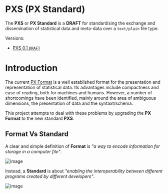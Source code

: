 # PXS (PX Standard)
The **PXS** or **PX Standard** is a **DRAFT** for standardising the exchange and dissemination of statistical data and meta-data over a `text/plain` file type.

Versions:
* [PXS 0.1 `DRAFT`](https://github.com/CSOIreland/PXS-Standard/wiki/PXS-0.1-(DRAFT))

# Introduction
The current [PX Format](https://github.com/CSOIreland/PXS-Standard/files/5095402/px-file_format_specification_2013.pdf) is a well established format for the presentation and representation of statistical data. Its advantages include compactness and ease of reading, both for machines and humans. However, a number of shortcomings have been identified, mainly around the area of ambiguous dimensions, the presentation of data and the syntaxt/schema.

This project attempts to deal with these problems by upgrading the **PX Format** to the new standard **PXS**.

## Format Vs Standard

A clear and simple definition of **Format** is _"a way to encode information  for storage in a computer file"_.

![image](https://user-images.githubusercontent.com/53212047/90619066-b014f280-e208-11ea-9138-6a1cb7b6ff5b.png)

Instead, a **Standard** is about _"enabling the interoperability between different programs created by different developers"_.

![image](https://user-images.githubusercontent.com/53212047/90619142-c58a1c80-e208-11ea-863a-cb1253dfe672.png)
